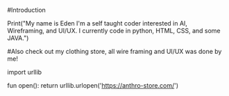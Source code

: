 #Introduction

Print("My name is Eden I'm a self taught coder interested in AI, Wireframing, and UI/UX. I currently code in python, HTML, CSS, and some JAVA.")

#Also check out my clothing store, all wire framing and UI/UX was done by me!

import urllib

fun open():
    return urllib.urlopen('https://anthro-store.com/')
  

<!---
EdenWilde/EdenWilde is a ✨ special ✨ repository because its `README.md` (this file) appears on your GitHub profile.
You can click the Preview link to take a look at your changes.
--->

